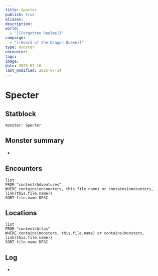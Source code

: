 ```yaml
---
title: Specter
publish: true
aliases: 
description: 
world:
  - "[[Forgotten Realms]]"
campaign:
  - "[[Hoard of the Dragon Queen]]"
type: monster
encounter: 
tags: 
image: 
date: 2025-07-16
last_modified: 2025-07-14
---
```


# Specter

## Statblock
```statblock
monster: Specter 
```

## Monster summary
* 

## Encounters
```dataview
list
FROM "content/Adventures"
WHERE contains(encounters, this.file.name) or contains(encounters, link(this.file.name))
SORT file.name DESC
```

## Locations
```dataview
list
FROM "content/Atlas"
WHERE contains(monsters, this.file.name) or contains(monsters, link(this.file.name))
SORT file.name DESC
```

## Log
* 